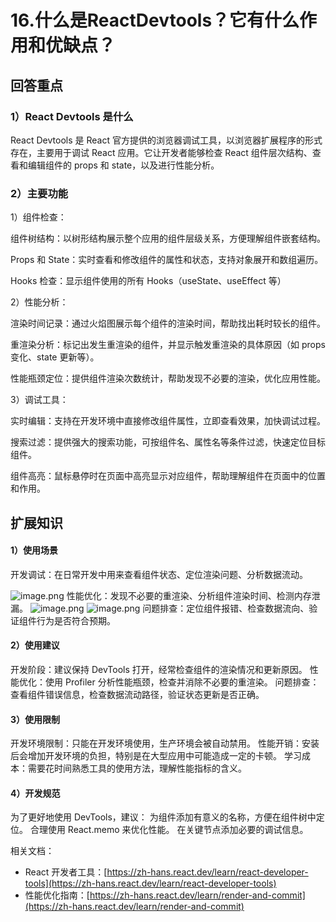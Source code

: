 # 16.什么是ReactDevtools？它有什么作用和优缺点？

## 回答重点

### 1）React Devtools 是什么

React Devtools 是 React 官方提供的浏览器调试工具，以浏览器扩展程序的形式存在，主要用于调试 React 应用。它让开发者能够检查 React 组件层次结构、查看和编辑组件的 props 和 state，以及进行性能分析。

### 2）主要功能

1）组件检查：

组件树结构：以树形结构展示整个应用的组件层级关系，方便理解组件嵌套结构。

Props 和 State：实时查看和修改组件的属性和状态，支持对象展开和数组遍历。

Hooks 检查：显示组件使用的所有 Hooks（useState、useEffect 等）

2）性能分析：

渲染时间记录：通过火焰图展示每个组件的渲染时间，帮助找出耗时较长的组件。

重渲染分析：标记出发生重渲染的组件，并显示触发重渲染的具体原因（如 props 变化、state 更新等）。

性能瓶颈定位：提供组件渲染次数统计，帮助发现不必要的渲染，优化应用性能。

3）调试工具：

实时编辑：支持在开发环境中直接修改组件属性，立即查看效果，加快调试过程。

搜索过滤：提供强大的搜索功能，可按组件名、属性名等条件过滤，快速定位目标组件。

组件高亮：鼠标悬停时在页面中高亮显示对应组件，帮助理解组件在页面中的位置和作用。

## 扩展知识

#### 1）使用场景

开发调试：在日常开发中用来查看组件状态、定位渲染问题、分析数据流动。

![image.png](https://pic.code-nav.cn/mianshiya/question_picture/1810587471143874561/CHq9rUTi_image_mianshiya.png) 性能优化：发现不必要的重渲染、分析组件渲染时间、检测内存泄漏。 ![image.png](https://pic.code-nav.cn/mianshiya/question_picture/1810587471143874561/6oj0XmlG_image_mianshiya.png) ![image.png](https://pic.code-nav.cn/mianshiya/question_picture/1810587471143874561/SplU5elR_image_mianshiya.png) 问题排查：定位组件报错、检查数据流向、验证组件行为是否符合预期。

#### 2）使用建议

开发阶段：建议保持 DevTools 打开，经常检查组件的渲染情况和更新原因。 性能优化：使用 Profiler 分析性能瓶颈，检查并消除不必要的重渲染。 问题排查：查看组件错误信息，检查数据流动路径，验证状态更新是否正确。

#### 3）使用限制

开发环境限制：只能在开发环境使用，生产环境会被自动禁用。 性能开销：安装后会增加开发环境的负担，特别是在大型应用中可能造成一定的卡顿。 学习成本：需要花时间熟悉工具的使用方法，理解性能指标的含义。

#### 4）开发规范

为了更好地使用 DevTools，建议： 为组件添加有意义的名称，方便在组件树中定位。 合理使用 React.memo 来优化性能。 在关键节点添加必要的调试信息。

相关文档：

- React 开发者工具：[https://zh-hans.react.dev/learn/react-developer-tools](https://zh-hans.react.dev/learn/react-developer-tools)
- 性能优化指南：[https://zh-hans.react.dev/learn/render-and-commit](https://zh-hans.react.dev/learn/render-and-commit)

